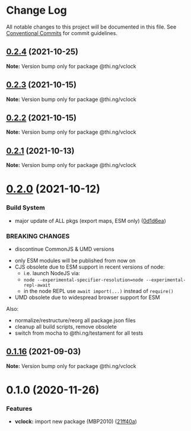 # Change Log

All notable changes to this project will be documented in this file.
See [Conventional Commits](https://conventionalcommits.org) for commit guidelines.

## [0.2.4](https://github.com/thi-ng/umbrella/compare/@thi.ng/vclock@0.2.3...@thi.ng/vclock@0.2.4) (2021-10-25)

**Note:** Version bump only for package @thi.ng/vclock





## [0.2.3](https://github.com/thi-ng/umbrella/compare/@thi.ng/vclock@0.2.2...@thi.ng/vclock@0.2.3) (2021-10-15)

**Note:** Version bump only for package @thi.ng/vclock





## [0.2.2](https://github.com/thi-ng/umbrella/compare/@thi.ng/vclock@0.2.1...@thi.ng/vclock@0.2.2) (2021-10-15)

**Note:** Version bump only for package @thi.ng/vclock





## [0.2.1](https://github.com/thi-ng/umbrella/compare/@thi.ng/vclock@0.2.0...@thi.ng/vclock@0.2.1) (2021-10-13)

**Note:** Version bump only for package @thi.ng/vclock





# [0.2.0](https://github.com/thi-ng/umbrella/compare/@thi.ng/vclock@0.1.16...@thi.ng/vclock@0.2.0) (2021-10-12)


### Build System

* major update of ALL pkgs (export maps, ESM only) ([0d1d6ea](https://github.com/thi-ng/umbrella/commit/0d1d6ea9fab2a645d6c5f2bf2591459b939c09b6))


### BREAKING CHANGES

* discontinue CommonJS & UMD versions

- only ESM modules will be published from now on
- CJS obsolete due to ESM support in recent versions of node:
  - i.e. launch NodeJS via:
  - `node --experimental-specifier-resolution=node --experimental-repl-await`
  - in the node REPL use `await import(...)` instead of `require()`
- UMD obsolete due to widespread browser support for ESM

Also:
- normalize/restructure/reorg all package.json files
- cleanup all build scripts, remove obsolete
- switch from mocha to @thi.ng/testament for all tests






##  [0.1.16](https://github.com/thi-ng/umbrella/compare/@thi.ng/vclock@0.1.15...@thi.ng/vclock@0.1.16) (2021-09-03) 

**Note:** Version bump only for package @thi.ng/vclock 

#  0.1.0 (2020-11-26) 

###  Features 

- **vclock:** import new package (MBP2010) ([21ff40a](https://github.com/thi-ng/umbrella/commit/21ff40a92df972abefd7aa94ced61193c9da68a9))
